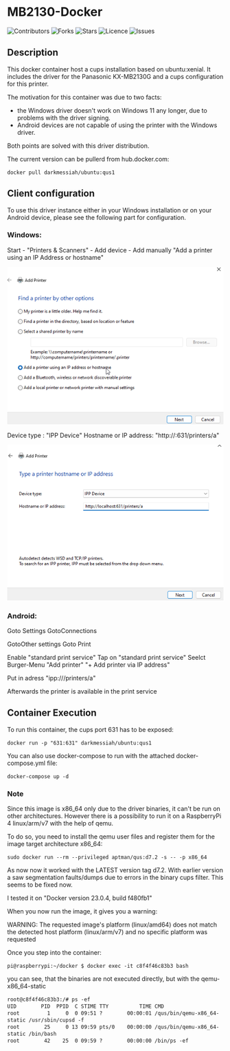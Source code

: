 # MB2130-Docker
![Contributors](https://img.shields.io/github/contributors/SaschaJohn/mb2130-docker?style=plastic)
![Forks](https://img.shields.io/github/forks/SaschaJohn/mb2130-docker)
![Stars](https://img.shields.io/github/stars/SaschaJohn/mb2130-docker)
![Licence](https://img.shields.io/github/license/SaschaJohn/mb2130-docker)
![Issues](https://img.shields.io/github/issues/SaschaJohn/mb2130-docker)

## Description
This docker container host a cups installation based on ubuntu:xenial.
It includes the driver for the Panasonic KX-MB2130G and a cups configuration for this printer.

The motivation for this container was due to two facts:
- the Windows driver doesn't work on Windows 11 any longer, due to problems with the driver signing.
- Android devices are not capable of using the printer with the Windows driver.

Both points are solved with this driver distribution.

The current version can be pullerd from hub.docker.com:

```shell
docker pull darkmessiah/ubuntu:qus1
```

## Client configuration

To use this driver instance either in your Windows installation or on your Android device, please see the following part for configuration.

### Windows:

Start - "Printers & Scanners" - Add device - Add manually
"Add a printer using an IP Address or hostname"

![Screenshot](doc/Windows/2023-04-21%2009_26_30-Add%20Printer.png)

Device type : "IPP Device"
Hostname or IP address: "http://<IP>:631/printers/a"

![Screenshot](doc/Windows/2023-04-21%2009_27_08-Add%20Printer.png)

### Android:

Goto Settings
GotoConnections

GotoOther settings
Goto Print

Enable "standard print service"
Tap on "standard print service"
Seelct Burger-Menu "Add printer"
"+ Add printer via IP address"

Put in adress "ipp://<IP>/printers/a"

Afterwards the printer is available in the print service

## Container Execution

To run this container, the cups port 631 has to be exposed:

```shell
docker run -p "631:631" darkmessiah/ubuntu:qus1
```

You can also use docker-compose to run with the attached docker-compose.yml file:

```shell
docker-compose up -d
```

### Note

Since this image is x86_64 only due to the driver binaries, it can't be run on other architectures.
However there is a possibility to run it on a RaspberryPi 4 linux/arm/v7 with the help of qemu.

To do so, you need to install the qemu user files and register them for the image target architecture x86_64:

```shell
sudo docker run --rm --privileged aptman/qus:d7.2 -s -- -p x86_64
```

As now now it worked with the LATEST version tag d7.2.
With earlier version a saw segmentation faults/dumps due to errors in the binary cups filter.
This seems to be fixed now. 

I tested it on "Docker version 23.0.4, build f480fb1"

When you now run the image, it gives you a warning:

WARNING: The requested image's platform (linux/amd64) does not match the detected host platform (linux/arm/v7) and no specific platform was requested

Once you step into the container:

```shell
pi@raspberrypi:~/docker $ docker exec -it c8f4f46c83b3 bash
```

you can see, that the binaries are not executed directly, but with the qemu-x86_64-static

```shell
root@c8f4f46c83b3:/# ps -ef
UID        PID  PPID  C STIME TTY          TIME CMD
root         1     0  0 09:51 ?        00:00:01 /qus/bin/qemu-x86_64-static /usr/sbin/cupsd -f
root        25     0 13 09:59 pts/0    00:00:00 /qus/bin/qemu-x86_64-static /bin/bash
root        42    25  0 09:59 ?        00:00:00 /bin/ps -ef
```